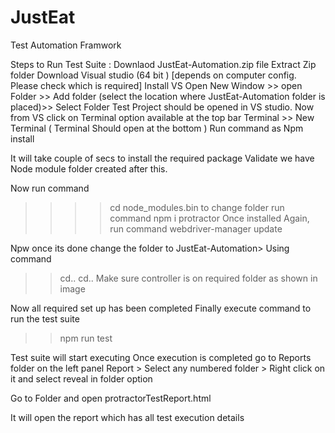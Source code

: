 # JustEat
Test Automation Framwork


Steps to Run Test Suite :
Downlaod JustEat-Automation.zip file 
Extract Zip folder
 Download Visual studio (64 bit ) [depends on computer config. Please check which is required]
Install VS 
Open New Window >> open Folder >> Add folder (select the location where JustEat-Automation folder is placed)>> Select Folder 
Test Project should be opened in VS studio.
Now from VS click on Terminal option available at the top bar 
Terminal >> New Terminal ( Terminal Should open at the bottom ) 
Run command as 
Npm install
 
It will take couple of secs to install the required package 
Validate we have Node module folder created after this.








 

Now run command
>>>> cd node_modules\.bin
 to change folder 
run command 
>>>>npm i protractor
Once installed 
Again, run command
>>>webdriver-manager update


Npw once its done change the folder to JustEat-Automation>
Using command 
>> cd..
>>cd..
Make sure controller is on required folder as shown in image 



Now all required set up has been completed 
Finally execute  command to run the test suite 
>>npm run test 

Test suite will start executing 
 Once execution is completed go to 
Reports folder on the left panel 
Report > Select any numbered folder > Right click on it and select reveal in folder option 
 


Go to Folder and open protractorTestReport.html
 
It will open the report which has all test execution details 


 








